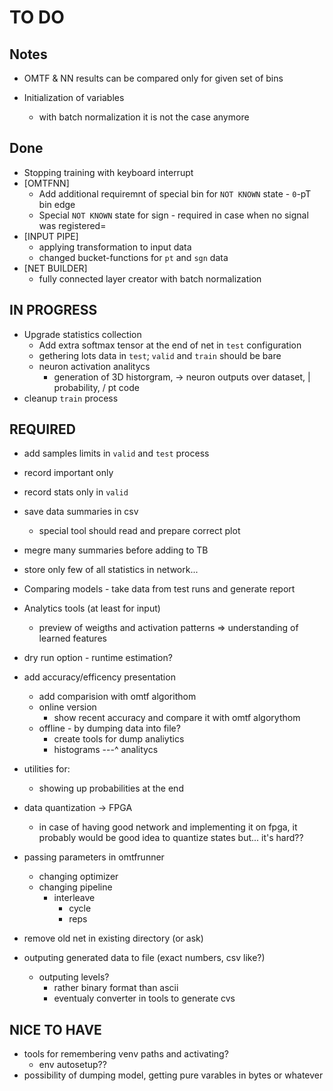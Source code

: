 # TO DO

## Notes
- OMTF & NN results can be compared only for given set of bins

- Initialization of variables
  - with batch normalization it is not the case anymore
## Done
* Stopping training with keyboard interrupt
* [OMTFNN]
  * Add additional requiremnt of special bin for `NOT KNOWN` state - `0`-pT bin edge
  * Special `NOT KNOWN` state for sign - required in case when no signal was registered=
* [INPUT PIPE] 
  * applying transformation to input data 
  * changed bucket-functions for `pt` and `sgn` data
* [NET BUILDER]
  * fully connected layer creator with batch normalization

## IN PROGRESS
* Upgrade statistics collection
  * Add extra softmax tensor at the end of net in `test` configuration
  * gethering lots data in `test`; `valid` and `train` should be bare
  * neuron activation analitycs
    * generation of 3D historgram, -> neuron outputs over dataset, | probability, / pt code
* cleanup `train` process 

## REQUIRED 

* add samples limits in `valid` and `test` process
* record important only
* record stats only in `valid` 
* save data summaries in csv
    - special tool should read and prepare correct plot
* megre many summaries before adding to TB 

* store only few of all statistics in network...

* Comparing models - take data from test runs and generate report

* Analytics tools (at least for input)
	* preview of weigths and activation patterns => understanding of learned features
* dry run option - runtime estimation?
* add accuracy/efficency presentation
  * add comparision with omtf algorithom
  * online version
	* show recent accuracy and compare it with omtf algorythom
  * offline - by dumping data into file?
    * create tools for dump analiytics
    * histograms ---^ analitycs

* utilities for:
    * showing up probabilities at the end
 
* data quantization -> FPGA
  * in case of having good network and implementing it on fpga, it probably would be good idea to
    quantize states but... it's hard??

* passing parameters in omtfrunner
  * changing optimizer
  * changing pipeline 
    * interleave
       * cycle
       * reps
* remove old net in existing directory (or ask)
* outputing generated data to file (exact numbers, csv like?)
  * outputing levels?
    * rather binary format than ascii
    * eventualy converter in tools to generate cvs


## NICE TO HAVE

* tools for remembering venv paths and activating?
  * env autosetup??
* possibility of dumping model, getting pure varables in bytes or whatever
